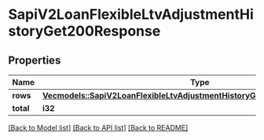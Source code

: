 # SapiV2LoanFlexibleLtvAdjustmentHistoryGet200Response

## Properties

Name | Type | Description | Notes
------------ | ------------- | ------------- | -------------
**rows** | [**Vec<models::SapiV2LoanFlexibleLtvAdjustmentHistoryGet200ResponseRowsInner>**](_sapi_v2_loan_flexible_ltv_adjustment_history_get_200_response_rows_inner.md) |  | 
**total** | **i32** |  | 

[[Back to Model list]](../README.md#documentation-for-models) [[Back to API list]](../README.md#documentation-for-api-endpoints) [[Back to README]](../README.md)


